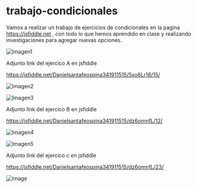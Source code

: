 # trabajo-condicionales
Vamos a realizar un trabajo de ejercicios de condicionales en la pagina https://jsfiddle.net , con todo lo que hemos aprendido en clase y realizando investigaciones para agregar nuevas opciones.



![Imagen1](https://user-images.githubusercontent.com/61298481/80557314-21037680-899c-11ea-868d-11b93b313866.png)


Adjunto link del ejercico A en jsfiddle

https://jsfiddle.net/Danielsantafeospina341911515/5xo6Lr18/15/


![Imagen2](https://user-images.githubusercontent.com/61298481/80557579-08479080-899d-11ea-9d12-e6a72cd5820e.png)




![Imagen3](https://user-images.githubusercontent.com/61298481/80559157-46937e80-89a2-11ea-8b53-cf3a35cec510.png)


Adjunto link del ejercico B en jsfiddle

https://jsfiddle.net/Danielsantafeospina341911515/dz6omnfL/12/

![Imagen4](https://user-images.githubusercontent.com/61298481/80560875-25ce2780-89a8-11ea-9d2b-3e2d94436de4.png)

![Imagen5](https://user-images.githubusercontent.com/61298481/80561040-ba388a00-89a8-11ea-8009-e4be4d04c3f7.png)


Adjunto link del ejercico c en jsfiddle

https://jsfiddle.net/Danielsantafeospina341911515/dz6omnfL/23/

![image](https://user-images.githubusercontent.com/61298481/80561874-86ab2f00-89ab-11ea-8495-4d00769cdbd2.png)








